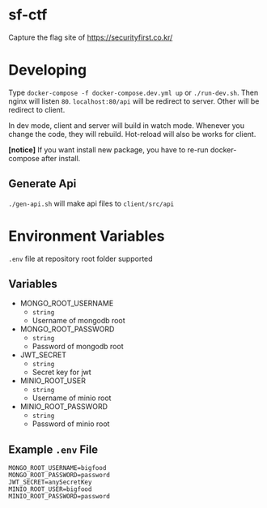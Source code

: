 # sf-ctf

Capture the flag site of https://securityfirst.co.kr/

# Developing

Type `docker-compose -f docker-compose.dev.yml up` or `./run-dev.sh`.
Then nginx will listen `80`.
`localhost:80/api` will be redirect to server. Other will be redirect to client.

In dev mode, client and server will build in watch mode. Whenever you change the code, they will rebuild.
Hot-reload will also be works for client.

**[notice]**
If you want install new package, you have to re-run docker-compose after install.

## Generate Api

`./gen-api.sh` will make api files to `client/src/api`

# Environment Variables

`.env` file at repository root folder supported

## Variables

- MONGO_ROOT_USERNAME
  - `string`
  - Username of mongodb root
- MONGO_ROOT_PASSWORD
  - `string`
  - Password of mongodb root
- JWT_SECRET
  - `string`
  - Secret key for jwt
- MINIO_ROOT_USER
  - `string`
  - Username of minio root
- MINIO_ROOT_PASSWORD
  - `string`
  - Password of minio root

## Example `.env` File

```
MONGO_ROOT_USERNAME=bigfood
MONGO_ROOT_PASSWORD=password
JWT_SECRET=anySecretKey
MINIO_ROOT_USER=bigfood
MINIO_ROOT_PASSWORD=password
```
